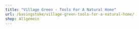 ```yaml
---
title: "Village Green - Tools For A Natural Home"
url: /basingstoke/village-green-tools-for-a-natural-home/
shop: Allgemein
---
```

